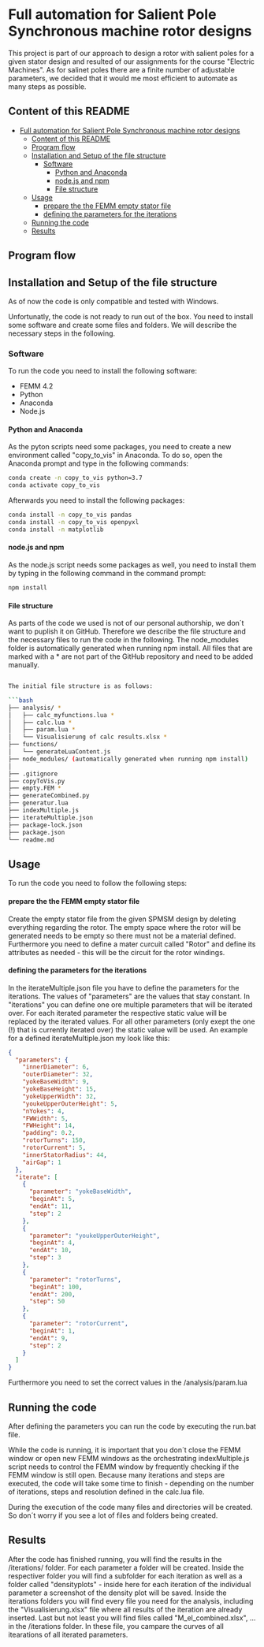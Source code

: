 # Full automation for Salient Pole Synchronous machine rotor designs

This project is part of our approach to design a rotor with salient poles for a given stator design and resulted of our assignments for the course "Electric Machines". As for salinet poles there are a finite number of adjustable parameters, we decided that it would me most efficient to automate as many steps as possible.

## Content of this README

- [Full automation for Salient Pole Synchronous machine rotor designs](#full-automation-for-salient-pole-synchronous-machine-rotor-designs)
  - [Content of this README](#content-of-this-readme)
  - [Program flow](#program-flow)
  - [Installation and Setup of the file structure](#installation-and-setup-of-the-file-structure)
    - [Software](#software)
      - [Python and Anaconda](#python-and-anaconda)
      - [node.js and npm](#nodejs-and-npm)
      - [File structure](#file-structure)
  - [Usage](#usage)
    - [prepare the the FEMM empty stator file](#prepare-the-the-femm-empty-stator-file)
    - [defining the parameters for the iterations](#defining-the-parameters-for-the-iterations)
  - [Running the code](#running-the-code)
  - [Results](#results)

## Program flow

## Installation and Setup of the file structure

As of now the code is only compatible and tested with Windows.

Unfortunatly, the code is not ready to run out of the box. You need to install some software and create some files and folders. We will describe the necessary steps in the following.

### Software

To run the code you need to install the following software:

- FEMM 4.2
- Python
- Anaconda
- Node.js

#### Python and Anaconda

As the pyton scripts need some packages, you need to create a new environment called "copy_to_vis" in Anaconda. To do so, open the Anaconda prompt and type in the following commands:

```bash
conda create -n copy_to_vis python=3.7
conda activate copy_to_vis
```

Afterwards you need to install the following packages:

```bash
conda install -n copy_to_vis pandas
conda install -n copy_to_vis openpyxl
conda install -n matplotlib
```

#### node.js and npm

As the node.js script needs some packages as well, you need to install them by typing in the following command in the command prompt:

```bash
npm install
```

#### File structure

As parts of the code we used is not of our personal authorship, we don´t want to puplish it on GitHub. Therefore we describe the file structure and the necessary files to run the code in the following.
The node_modules folder is automatically generated when running npm install.
All files that are marked with a \* are not part of the GitHub repository and need to be added manually.

````bash

The initial file structure is as follows:

```bash
├── analysis/ *
│   ├── calc_myfunctions.lua *
│   ├── calc.lua *
│   ├── param.lua *
│   └── Visualisierung of calc results.xlsx *
├── functions/
│   └── generateLuaContent.js
├── node_modules/ (automatically generated when running npm install)
│
├── .gitignore
├── copyToVis.py
├── empty.FEM *
├── generateCombined.py
├── generatur.lua
├── indexMultiple.js
├── iterateMultiple.json
├── package-lock.json
├── package.json
└── readme.md
````

## Usage

To run the code you need to follow the following steps:

#### prepare the the FEMM empty stator file

Create the empty stator file from the given SPMSM design by deleting everything regarding the rotor. The empty space where the rotor will be generated needs to be empty so there must not be a material defined.
Furthermore you need to define a mater curcuit called "Rotor" and define its attributes as needed - this will be the circuit for the rotor windings.

#### defining the parameters for the iterations

In the iterateMultiple.json file you have to define the parameters for the iterations. The values of "parameters" are the values that stay constant.
In "iterations" you can define one ore multiple parameters that will be iterated over. For each iterated parameter the respective static value will be replaced by the iterated values. For all other parameters (only exept the one (!) that is currently iterated over) the static value will be used.
An example for a defined iterateMultiple.json my look like this:

```json
{
  "parameters": {
    "innerDiameter": 6,
    "outerDiameter": 32,
    "yokeBaseWidth": 9,
    "yokeBaseHeight": 15,
    "yokeUpperWidth": 32,
    "youkeUpperOuterHeight": 5,
    "nYokes": 4,
    "FWWidth": 5,
    "FWHeight": 14,
    "padding": 0.2,
    "rotorTurns": 150,
    "rotorCurrent": 5,
    "innerStatorRadius": 44,
    "airGap": 1
  },
  "iterate": [
    {
      "parameter": "yokeBaseWidth",
      "beginAt": 5,
      "endAt": 11,
      "step": 2
    },
    {
      "parameter": "youkeUpperOuterHeight",
      "beginAt": 4,
      "endAt": 10,
      "step": 3
    },
    {
      "parameter": "rotorTurns",
      "beginAt": 100,
      "endAt": 200,
      "step": 50
    },
    {
      "parameter": "rotorCurrent",
      "beginAt": 1,
      "endAt": 9,
      "step": 2
    }
  ]
}
```

Furthermore you need to set the correct values in the /analysis/param.lua

## Running the code

After defining the parameters you can run the code by executing the run.bat file.

While the code is running, it is important that you don´t close the FEMM window or open new FEMM windows as the orchestrating indexMultiple.js script needs to control the FEMM window by frequently checking if the FEMM window is still open. Because many iterations and steps are executed, the code will take some time to finish - depending on the number of iterations, steps and resolution defined in the calc.lua file.

During the execution of the code many files and directories will be created. So don´t worry if you see a lot of files and folders being created.

## Results

After the code has finished running, you will find the results in the /iterations/ folder. For each parameter a folder will be created. Inside the respectiver folder you will find a subfolder for each iteration as well as a folder called "densityplots" - inside here for each iteration of the individual parameter a screenshot of the density plot will be saved.
Inside the iterations folders you will find every file you need for the analysis, including the "Visualisierung.xlsx" file where all results of the iteration are already inserted.
Last but not least you will find files called "M_el_combined.xlsx", ... in the /iterations folder. In these file, you campare the curves of all itearations of all iterated parameters.
